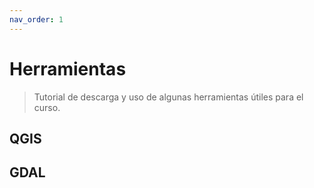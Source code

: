 ```yaml
---
nav_order: 1
---
```



# Herramientas

> Tutorial de descarga y uso de algunas herramientas útiles para el curso.



## QGIS





## GDAL
